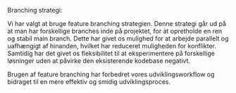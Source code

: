 Branching strategi: 

Vi har valgt at bruge feature branching strategien. 
Denne strategi går ud på at man har forskellige branches inde på projektet, for at opretholde en ren og stabil main branch.
Dette har givet os mulighed for at arbejde parallelt og uafhængigt af hinanden, hvilket har reduceret muligheden for konflikter. 
Samtidig har det givet os fleksibilitet til at eksperimentere på forskellige løsninger uden at påvirke den eksisterende kodebase negativt.

Brugen af feature branching har forbedret vores udviklingsworkflow og bidraget til en mere effektiv og smidig udviklingsproces.
